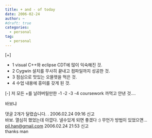 ```yaml
---
title: + and - of today
date: 2006-02-24
author: ~
#draft: true
categories:
  - personal
tag:
  - personal
---
```




[+] 
+ 1 visual C++와 eclipse CDT에 많이 익숙해진 것.
+ 2 Cygwin 설치를 무사히 끝내고 컴파일까지 성공한 것.
+ 3 점심으로 맛있는 오믈렛을 먹은 것.
+ 4 수업 내용에 흥미를 갖게 된 것.

[-]
저 모든 +를 날려버릴만한
-1 -2 -3 -4 coursework 까먹고 안낸 것....

바보냐



 댓글  2개가 달렸습니다.
. 2006.02.24 09:16 신고   
바보. 
열심히 했었는데 아깝다. 
낼수있게 되면 좋겠다 :) 무언가 방법이 있었으면...
pil.han@gmail.com 2006.02.24 21:53 신고   
thanks man




